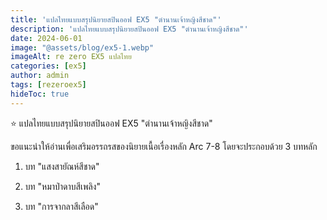 ```yaml
---
title: 'แปลไทยแบบสรุปนิยายสปินออฟ EX5 "ตำนานเจ้าหญิงสีชาด"'
description: 'แปลไทยแบบสรุปนิยายสปินออฟ EX5 "ตำนานเจ้าหญิงสีชาด"'
date: 2024-06-01
image: "@assets/blog/ex5-1.webp"
imageAlt: re zero EX5 แปลไทย
categories: [ex5]
author: admin
tags: [rezeroex5]
hideToc: true
---
```

⭐ แปลไทยแบบสรุปนิยายสปินออฟ EX5 "ตำนานเจ้าหญิงสีชาด"

ขอแนะนำให้อ่านเพื่อเสริมอรรถรสของนิยายเนื้อเรื่องหลัก Arc 7-8
โดยจะประกอบด้วย 3 บทหลัก

1. บท "แสงสายัณห์สีชาด"

2. บท "หมาป่าดาบสีเพลิง"

3. บท "การจากลาสีเลือด"